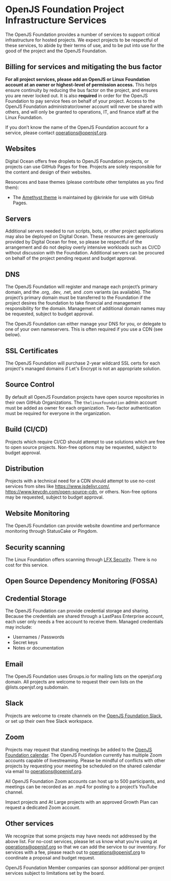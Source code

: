 # OpenJS Foundation Project Infrastructure Services

The OpenJS Foundation provides a number of services to support critical infrastructure for hosted projects. We expect projects to be respectful of these services, to abide by their terms of use, and to be put into use for the good of the project and the OpenJS Foundation.

## Billing for services and mitigating the bus factor
**For all project services, please add an OpenJS or Linux Foundation account at an owner or highest-level of permission access.**  This helps ensure continuity by reducing the bus factor on the project, and ensures you are never locked out.  It is also **required** in order for the OpenJS Foundation to pay service fees on behalf of your project.  Access to the OpenJS Foundation administrator/owner account will never be shared with others, and will only be granted to operations, IT, and finance staff at the Linux Foundation.

If you don’t know the name of the OpenJS Foundation account for a service, please contact operations@openjsf.org.

## Websites
Digital Ocean offers free droplets to OpenJS Foundation projects, or projects can use GitHub Pages for free.  Projects are solely responsible for the content and design of their websites.

Resources and base themes (please contribute other templates as you find them):
* The [Amethyst theme](https://github.com/qunitjs/jekyll-theme-amethyst) is maintained by @krinkle for use with GitHub Pages.

## Servers
Additional servers needed to run scripts, bots, or other project applications may also be deployed on Digital Ocean. These resources are generously provided by Digital Ocean for free, so please be respectful of the arrangement and do not deploy overly intensive workloads such as CI/CD without discussion with the Foundation. Additional servers can be procured on behalf of the project pending request and budget approval.

## DNS
The OpenJS Foundation will register and manage each project’s primary domain, and the .org, .dev, .net, and .com variants (as available). The project’s primary domain must be transferred to the Foundation if the project desires the foundation to take financial and management responsibility for the domain. Management of additional domain names may be requested, subject to budget approval.

The OpenJS Foundation can either manage your DNS for you, or delegate to one of your own nameservers. This is often required if you use a CDN (see below).

## SSL Certificates
The OpenJS Foundation will purchase 2-year wildcard SSL certs for each project's managed domains if Let's Encrypt is not an appropriate solution.

## Source Control
By default all OpenJS Foundation projects have open source repositories in their own GitHub Organizations.  The `thelinuxfoundation` admin account must be added as owner for each organization.  Two-factor authentication must be required for everyone in the organization.

## Build (CI/CD)
Projects which require CI/CD should attempt to use solutions which are free to open source projects. Non-free options may be requested, subject to budget approval.

## Distribution
Projects with a technical need for a CDN should attempt to use no-cost services from sites like https://www.jsdelivr.com/, https://www.keycdn.com/open-source-cdn, or others. Non-free options may be requested, subject to budget approval.

## Website Monitoring
The OpenJS Foundation can provide website downtime and performance monitoring through StatusCake or Pingdom.

## Security scanning
The Linux Foundation offers scanning through [LFX Security](https://lfx.linuxfoundation.org/tools/security/). There is no cost for this service.

## Open Source Dependency Monitoring (FOSSA)

## Credential Storage
The OpenJS Foundation can provide credential storage and sharing. Because the credentials are shared through a LastPass Enterprise account, each user only needs a free account to receive them.  Managed credentials may include:

* Usernames / Passwords
* Secret keys
* Notes or documentation

## Email
The OpenJS Foundation uses Groups.io for mailing lists on the openjsf.org domain. All projects are welcome to request their own lists on the @lists.openjsf.org subdomain.

## Slack
Projects are welcome to create channels on the [OpenJS Foundation Slack](https://openjs-foundation.slack.com), or set up their own free Slack workspace.

## Zoom
Projects may request that standing meetings be added to the [OpenJS Foundation calendar](https://calendar.openjsf.org).  The OpenJS Foundation currently has multiple Zoom accounts capable of livestreaming.  Please be mindful of conflicts with other projects by requesting your meeting be scheduled on the shared calendar via email to operations@openjsf.org.   

All OpenJS Foundation Zoom accounts can host up to 500 participants, and meetings can be recorded as an .mp4 for posting to a project’s YouTube channel.

Impact projects and At Large projects with an approved Growth Plan can request a dedicated Zoom account.

## Other services
We recognize that some projects may have needs not addressed by the above list. For no-cost services, please let us know what you’re using at operations@openjsf.org so that we can add the service to our inventory. For services with a fee, please reach out to operations@openjsf.org to coordinate a proposal and budget request.

OpenJS Foundation Member companies can sponsor additional per-project services subject to limitations set by the board. 
